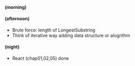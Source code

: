 #### (morning)

#### (afternoon)

- Brute force: length of LongestSubstring
- Think of iterative way adding data structure or alogrithm

#### (night)

- React (chap01,02,05) done
